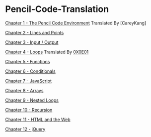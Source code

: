 # Pencil-Code-Translation

[Chapter 1 - The Pencil Code Environment](http://manual.pencilcode.net/home/pdf/101-Chapter1.pdf)
Translated By [CareyKang]

[Chapter 2 - Lines and Points](http://manual.pencilcode.net/home/pdf/102-Chapter2.pdf)

[Chapter 3 - Input / Output](http://manual.pencilcode.net/home/pdf/103-Chapter3.pdf)

[Chapter 4 - Loops](http://manual.pencilcode.net/home/pdf/104-Chapter4.pdf)
Translated By [0X0E01](https://github.com/0X0E01)

[Chapter 5 - Functions](http://manual.pencilcode.net/home/pdf/105-Chapter5.pdf)

[Chapter 6 - Conditionals](http://manual.pencilcode.net/home/pdf/106-Chapter6.pdf)

[Chapter 7 - JavaScript](http://manual.pencilcode.net/home/pdf/107-Chapter7.pdf)

[Chapter 8 - Arrays](http://manual.pencilcode.net/home/pdf/108-Chapter8.pdf)

[Chapter 9 - Nested Loops](http://manual.pencilcode.net/home/pdf/109-Chapter9.pdf)

[Chapter 10 - Recursion](http://manual.pencilcode.net/home/pdf/110-Chapter10.pdf)

[Chapter 11 - HTML and the Web](http://manual.pencilcode.net/home/pdf/111-Chapter11.pdf)

[Chapter 12 - jQuery](http://manual.pencilcode.net/home/pdf/112-Chapter12.pdf)
